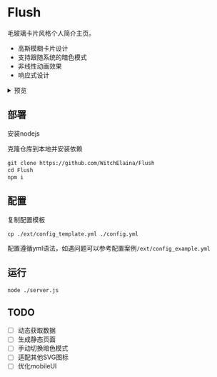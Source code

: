 # Flush

毛玻璃卡片风格个人简介主页。

- 高斯模糊卡片设计
- 支持跟随系统的暗色模式
- 非线性动画效果
- 响应式设计

<details>
    <summary>预览</summary>
    <div style="align-content: center;">
        <img src="img/prev.png" alt="Preview">
    </div>
</details>



## 部署

安装nodejs

克隆仓库到本地并安装依赖

```
git clone https://github.com/WitchElaina/Flush
cd Flush
npm i
```

## 配置

复制配置模板

```
cp ./ext/config_template.yml ./config.yml
```

配置遵循yml语法，如遇问题可以参考配置案例`/ext/config_example.yml`

## 运行

```
node ./server.js
```

## TODO

- [ ] 动态获取数据
- [ ] 生成静态页面
- [ ] 手动切换暗色模式 
- [ ] 适配其他SVG图标
- [ ] 优化mobileUI
